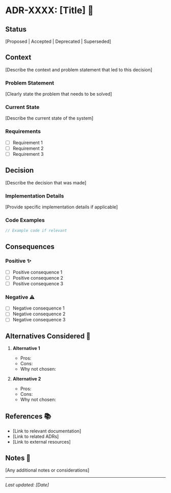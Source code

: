 # ADR-XXXX: [Title] 🎯

## Status
[Proposed | Accepted | Deprecated | Superseded]

## Context
[Describe the context and problem statement that led to this decision]

### Problem Statement
[Clearly state the problem that needs to be solved]

### Current State
[Describe the current state of the system]

### Requirements
- [ ] Requirement 1
- [ ] Requirement 2
- [ ] Requirement 3

## Decision
[Describe the decision that was made]

### Implementation Details
[Provide specific implementation details if applicable]

### Code Examples
```typescript
// Example code if relevant
```

## Consequences

### Positive ✨
- [ ] Positive consequence 1
- [ ] Positive consequence 2
- [ ] Positive consequence 3

### Negative ⚠️
- [ ] Negative consequence 1
- [ ] Negative consequence 2
- [ ] Negative consequence 3

## Alternatives Considered 🔄
1. **Alternative 1**
   - Pros:
   - Cons:
   - Why not chosen:

2. **Alternative 2**
   - Pros:
   - Cons:
   - Why not chosen:

## References 📚
- [Link to relevant documentation]
- [Link to related ADRs]
- [Link to external resources]

## Notes 📝
[Any additional notes or considerations]

---
*Last updated: [Date]* 
